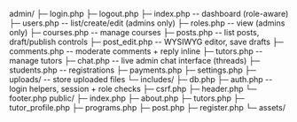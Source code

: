 admin/
 ├─ login.php
 ├─ logout.php
 ├─ index.php           -- dashboard (role-aware)
 ├─ users.php           -- list/create/edit (admins only)
 ├─ roles.php           -- view (admins only)
 ├─ courses.php         -- manage courses
 ├─ posts.php           -- list posts, draft/publish controls
 ├─ post_edit.php       -- WYSIWYG editor, save drafts
 ├─ comments.php        -- moderate comments + reply inline
 ├─ tutors.php          -- manage tutors
 ├─ chat.php            -- live admin chat interface (threads)
 ├─ students.php        -- registrations
 ├─ payments.php
 ├─ settings.php
 ├─ uploads/            -- store uploaded files
 └─ includes/
     ├─ db.php
     ├─ auth.php        -- login helpers, session + role checks
     ├─ csrf.php
     ├─ header.php
     └─ footer.php
public/
 ├─ index.php
 ├─ about.php
 ├─ tutors.php
 ├─ tutor_profile.php
 ├─ programs.php
 ├─ post.php
 ├─ register.php
 └─ assets/
